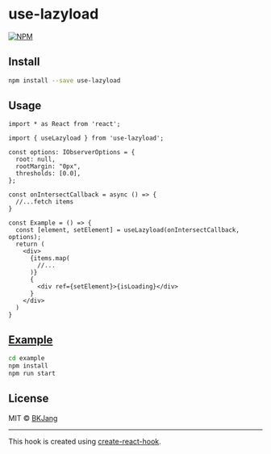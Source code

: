 # use-lazyload

> 

[![NPM](https://img.shields.io/npm/v/use-lazyload.svg)](https://www.npmjs.com/package/use-lazyload)

## Install

```bash
npm install --save use-lazyload
```

## Usage

```tsx
import * as React from 'react';

import { useLazyload } from 'use-lazyload';

const options: IObserverOptions = {
  root: null,
  rootMargin: "0px",
  thresholds: [0.0],
};

const onIntersectCallback = async () => {
  //...fetch items
}

const Example = () => {
  const [element, setElement] = useLazyload(onIntersectCallback, options);
  return (
    <div>
      {items.map(
        //...
      )}
      {
        <div ref={setElement}>{isLoading}</div>
      }
    </div>
  )
}
```

## [Example](https://github.com/BKJang/use-lazyload/tree/master/example)

```bash
cd example
npm install
npm run start
```

## License

MIT © [BKJang](https://github.com/BKJang)

---

This hook is created using [create-react-hook](https://github.com/hermanya/create-react-hook).

